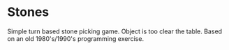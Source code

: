# Stones

Simple turn based stone picking game. Object is too clear the table.
Based on an old 1980's/1990's programming exercise.
